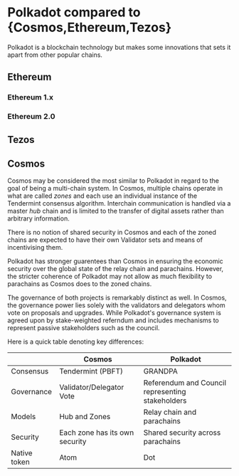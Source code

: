 # Polkadot compared to {Cosmos,Ethereum,Tezos}

Polkadot is a blockchain technology but makes some innovations
that sets it apart from other popular chains.

## Ethereum

### Ethereum 1.x

### Ethereum 2.0

## Tezos

## Cosmos

Cosmos may be considered the most similar to Polkadot in regard to
the goal of being a multi-chain system. In Cosmos, multiple chains
operate in what are called _zones_  and each use an individual
instance of the Tendermint consensus algorithm. Interchain communication
is handled via a master _hub_ chain and is limited to the transfer
of digital assets rather than arbitrary information.

There is no notion of shared security in Cosmos and each of
the zoned chains are expected to have their own Validator sets
and means of incentivising them.

Polkadot has stronger guarentees than Cosmos in ensuring the 
economic security over the global state of the relay chain and
parachains. However, the stricter coherence of Polkadot may
not allow as much flexibility to parachains as Cosmos does
to the zoned chains.

The governance of both projects is remarkably distinct as well.
In Cosmos, the governance power lies solely with the validators
and delegators whom vote on proposals and upgrades. While Polkadot's
governance system is agreed upon by stake-weighted referndum and
includes mechanisms to represent passive stakeholders such as the council.

Here is a quick table denoting key differences:

|   |Cosmos|Polkadot|
|---|---|---|
|Consensus|Tendermint (PBFT)|GRANDPA|
|Governance|Validator/Delegator Vote|Referendum and Council representing stakeholders|
|Models|Hub and Zones|Relay chain and parachains|
|Security|Each zone has its own security|Shared security across parachains|
|Native token|Atom|Dot|
